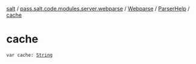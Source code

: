 [salt](../../../index.md) / [pass.salt.code.modules.server.webparse](../../index.md) / [Webparse](../index.md) / [ParserHelp](index.md) / [cache](./cache.md)

# cache

`var cache: `[`String`](https://kotlinlang.org/api/latest/jvm/stdlib/kotlin/-string/index.html)